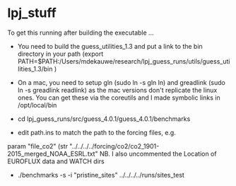 # lpj_stuff

To get this running after building the executable ...

- You need to build the guess_utilities_1.3 and put a link to the bin directory in your path (export PATH=$PATH:/Users/mdekauwe/research/lpj_guess_runs/utils/guess_utilities_1.3/bin
)

- On a mac, you need to setup gln (sudo ln -s gln ln) and greadlink (sudo ln -s greadlink readlink) as the mac versions don't replicate the linux ones. You can get these via the coreutils and I made symbolic links in /opt/local/bin

- cd lpj_guess_runs/src/guess_4.0.1/guess_4.0.1/benchmarks

- edit path.ins to match the path to the forcing files, e.g.

param "file_co2"      (str "../../../../forcing/co2/co2_1901-2015_merged_NOAA_ESRL.txt"
NB. I also uncommented the Location of EUROFLUX data and WATCH dirs


- ./benchmarks -s -i "pristine_sites" ../../../../runs/sites_test
